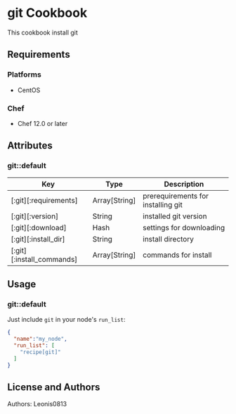 # git Cookbook

This cookbook install git

## Requirements

### Platforms

- CentOS

### Chef

- Chef 12.0 or later

## Attributes

### git::default

|Key                      |Type         |Description                       |
|-------------------------|-------------|----------------------------------|
|[:git][:requirements]    |Array[String]|prerequirements for installing git|
|[:git][:version]         |String       |installed git version             |
|[:git][:download]        |Hash         |settings for downloading          |
|[:git][:install_dir]     |String       |install directory                 |
|[:git][:install_commands]|Array[String]|commands for install              |

## Usage

### git::default

Just include `git` in your node's `run_list`:

```json
{
  "name":"my_node",
  "run_list": [
    "recipe[git]"
  ]
}
```

## License and Authors

Authors: Leonis0813
